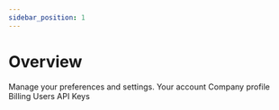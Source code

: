 ```yaml
---
sidebar_position: 1
---
```


# Overview

Manage your preferences and settings.
Your account
Company profile
Billing
Users
API Keys
